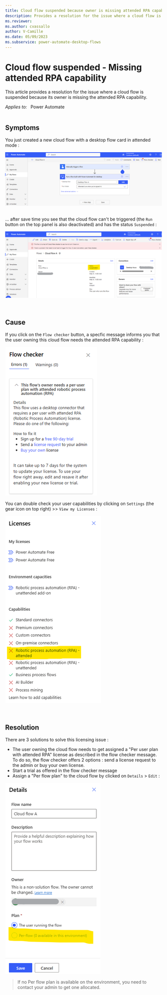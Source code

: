 ```yaml
---
title: Cloud flow suspended because owner is missing attended RPA capability
description: Provides a resolution for the issue where a cloud flow is suspended because its owner is missing the attended RPA capability.
ms.reviewer: 
ms.author: cvassallo
author: V-Camille
ms.date: 05/09/2023
ms.subservice: power-automate-desktop-flows
---
```

# Cloud flow suspended - Missing attended RPA capability

This article provides a resolution for the issue where a cloud flow is suspended because its owner is missing the attended RPA capability.

_Applies to:_ &nbsp; Power Automate <br><br>

## Symptoms

You just created a new cloud flow with a desktop flow card in attended mode :

![cloud-flow-with-attended-desktop-flow-card](media/cloud-flow-suspended-missing-attended-RPA-permission/cloud-flow-canvas.png)<br><br>

... after save time you see that the cloud flow can't be triggered (the `Run` button on the top panel is also deactivated) and has the status `Suspended` :

![cloud-flow-suspended](media/cloud-flow-suspended-missing-attended-RPA-permission/cloud-flow-suspended.png)<br><br><br>


## Cause

If you click on the `Flow checker` button, a specfic message informs you that the user owning this cloud flow needs the attended RPA capability : 

![flow-checker](media/cloud-flow-suspended-missing-attended-RPA-permission/flow-checker.png) <br>

You can double check your user capabilities by clicking on `Settings` (the gear icon on top right) >> `View my Licenses` : 

![view-my-licenses](media/cloud-flow-suspended-missing-attended-RPA-permission/view-my-licenses.png) <br><br><br>


## Resolution

There are 3 solutions to solve this licensing issue : 
- The user owning the cloud flow needs to get assigned a "Per user plan with attended RPA" license as described in the flow checker message. To do so, the flow checker offers 2 options : send a license request to the admin or buy your own license.
- Start a trial as offered in the flow checker message
- Assign a "Per flow plan" to the cloud flow by clicked on `Details` > `Edit` : 

![assign-per-flow-plan](media/cloud-flow-suspended-missing-attended-RPA-permission/assign-per-flow-plan.png) 


> If no Per flow plan is available on the environment, you need to contact your admin to get one allocated.

<br><br>
